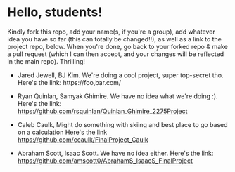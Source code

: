# Hello, students! 
Kindly fork this repo, add your name(s, if you're a group), add whatever idea you have so far (this can totally be changed!!), as well as a link to the project repo, below.
When you're done, go back to your forked repo & make a pull request (which I can then accept, and your changes will be reflected in the main repo). Thrilling!

* Jared Jewell, BJ Kim. We're doing a cool project, super top-secret tho. Here's the link: https://foo,bar.com/
* Ryan Quinlan, Samyak Ghimire. We have no idea what we're doing :). Here's the link: https://github.com/rsquinlan/Quinlan_Ghimire_2275Project

* Caleb Caulk, Might do something with skiing and best place to go based on a calculation Here's the link https://github.com/ccaulk/FinalProject_Caulk

* Abraham Scott, Isaac Scott. We have no idea either. Here's the link: https://github.com/amscott0/AbrahamS_IsaacS_FinalProject

